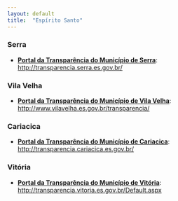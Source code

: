 ```yaml
---
layout: default
title:  "Espírito Santo"
---
```


### Serra

-   **[Portal da Transparência do Município de Serra](http://transparencia.serra.es.gov.br/)**: http://transparencia.serra.es.gov.br/

### Vila Velha

-   **[Portal da Transparência do Município de Vila Velha](http://www.vilavelha.es.gov.br/transparencia/)**: http://www.vilavelha.es.gov.br/transparencia/

### Cariacica

-   **[Portal da Transparência do Município de Cariacica](http://transparencia.cariacica.es.gov.br/)**: http://transparencia.cariacica.es.gov.br/

### Vitória

-   **[Portal da Transparência do Município de Vitória](http://transparencia.vitoria.es.gov.br/Default.aspx)**: http://transparencia.vitoria.es.gov.br/Default.aspx

